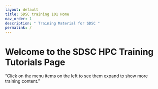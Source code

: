 ```yaml
---
layout: default
title: SDSC training 101 Home
nav_order: 1
description: " Training Material for SDSC "
permalink: /
---
```


# Welcome to the SDSC HPC Training Tutorials Page

“Click on the menu items on the left to see them expand to show more training content.”
